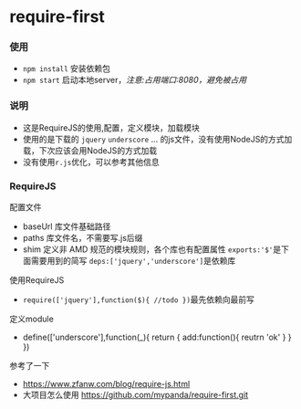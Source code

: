 # require-first

### 使用

* `npm install` 安装依赖包
* `npm start` 启动本地server，*注意:占用端口:8080，避免被占用*


### 说明
* 这是RequireJS的使用,配置，定义模块，加载模块
* 使用的是下载的 `jquery` `underscore` ... 的js文件，没有使用NodeJS的方式加载，下次应该会用NodeJS的方式加载
* 没有使用`r.js`优化，可以参考其他信息

### RequireJS

配置文件
* baseUrl 库文件基础路径
* paths 库文件名，不需要写.js后缀
* shim 定义非 AMD 规范的模块规则，各个库也有配置属性 `exports:'$'`是下面需要用到的简写 `deps:['jquery','underscore']`是依赖库

使用RequireJS
* `require(['jquery'],function($){ //todo })`最先依赖向最前写

定义module
* define(['underscore'],function(_){ return { add:function(){ reutrn 'ok' } } })

参考了一下

* https://www.zfanw.com/blog/require-js.html
* 大项目怎么使用 https://github.com/mypanda/require-first.git
